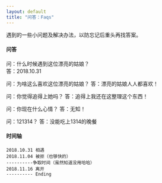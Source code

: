 ```yaml
---
layout: default
title: "问答：Faqs"
---
```

遇到的一些小问题及解决办法，以防忘记后重头再找答案。

#### 问答
   问：什么时候遇到这位漂亮的姑娘？  
   答：2018.10.31 


   问：为啥这么喜欢这位漂亮的姑娘？
   答：漂亮的姑娘人人都喜欢！

   问：你觉得追得上她吗？
   答：追得上我还在这整理这个东西！

   问：你现在什么心情？
   答：无知！
   
   问：121314？
   答：没能吃上1314的晚餐
   
   



#### 时间轴
    2018.10.31 相遇
    2018.11.04 被拒（也够快的）
    ----------争取时间（虽然知道没用哈哈）
    2018.11.16 离开
    ---------- Ending


<!-- Blog Comments -->
<div class="media">
  <!-- UY BEGIN -->
  <div id="uyan_frame">
  </div>
  <script type="text/javascript" src="http://v2.uyan.cc/code/uyan.js?uid=1511840">
  </script>
  <!-- UY END -->
</div>
